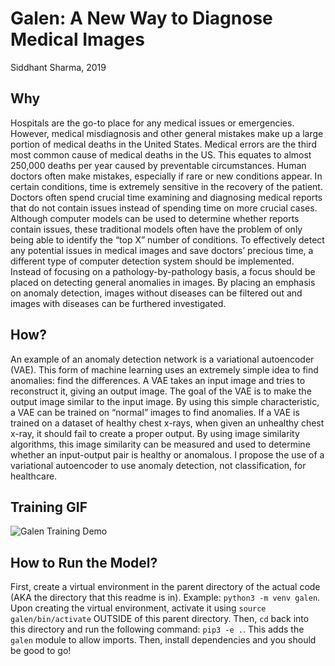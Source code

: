 # Galen: A New Way to Diagnose Medical Images 
Siddhant Sharma, 2019

## Why
Hospitals are the go-to place for any medical issues or emergencies. However,
medical misdiagnosis and other general mistakes make up a large portion of medical
deaths in the United States. Medical errors are the third most common cause of medical
deaths in the US. This equates to almost 250,000 deaths per year caused by preventable
circumstances. Human doctors often make mistakes, especially if rare or new conditions
appear. In certain conditions, time is extremely sensitive in the recovery of the patient.
Doctors often spend crucial time examining and diagnosing medical reports that do not
contain issues instead of spending time on more crucial cases. Although computer models
can be used to determine whether reports contain issues, these traditional models often
have the problem of only being able to identify the “top X” number of conditions. To
effectively detect any potential issues in medical images and save doctors’ precious time, a
different type of computer detection system should be implemented. Instead of focusing on
a pathology-by-pathology basis, a focus should be placed on detecting general anomalies in
images. By placing an emphasis on anomaly detection, images without diseases can be
filtered out and images with diseases can be furthered investigated.

## How?
An example of an anomaly detection network is a variational autoencoder (VAE). This form of machine learning uses an extremely simple idea to find anomalies: find the differences. A VAE takes an input image and tries to reconstruct it, giving an output image. The goal of the VAE is to make the output image similar to the input image. By using this simple characteristic, a VAE can be trained on “normal” images to find anomalies. If a VAE is trained on a dataset of healthy chest x-rays, when given an unhealthy chest x-ray, it should fail to create a proper output. By using image similarity algorithms, this image similarity can be measured and used to determine whether an input-output pair is healthy or anomalous. I propose the use of a variational autoencoder to use anomaly detection, not classification, for healthcare.

## Training GIF
![Galen Training Demo](assets/training.gif)  

## How to Run the Model?
First, create a virtual environment in the parent directory of the actual code (AKA the directory that this readme is in). Example: `python3 -m venv galen`. Upon creating the virtual environment, activate it using `source galen/bin/activate` OUTSIDE of this parent directory. Then, `cd` back into this directory and run the following command: `pip3 -e .`. This adds the `galen` module to allow imports. Then, install dependencies and you should be good to go!